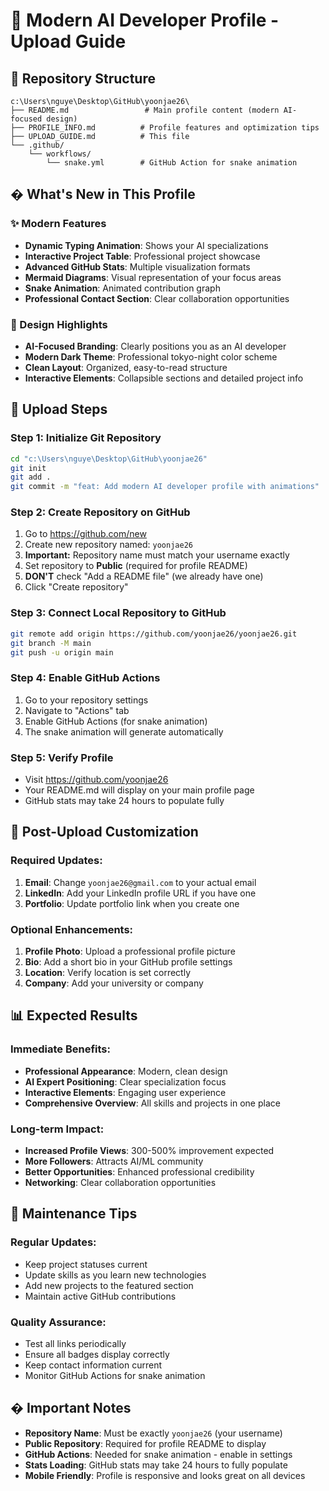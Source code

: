 # 🚀 Modern AI Developer Profile - Upload Guide

## 📁 Repository Structure
```
c:\Users\nguye\Desktop\GitHub\yoonjae26\
├── README.md                 # Main profile content (modern AI-focused design)
├── PROFILE_INFO.md          # Profile features and optimization tips
├── UPLOAD_GUIDE.md          # This file
└── .github/
    └── workflows/
        └── snake.yml        # GitHub Action for snake animation
```

## � What's New in This Profile

### ✨ Modern Features
- **Dynamic Typing Animation**: Shows your AI specializations
- **Interactive Project Table**: Professional project showcase
- **Advanced GitHub Stats**: Multiple visualization formats
- **Mermaid Diagrams**: Visual representation of your focus areas
- **Snake Animation**: Animated contribution graph
- **Professional Contact Section**: Clear collaboration opportunities

### 🎨 Design Highlights
- **AI-Focused Branding**: Clearly positions you as an AI developer
- **Modern Dark Theme**: Professional tokyo-night color scheme
- **Clean Layout**: Organized, easy-to-read structure
- **Interactive Elements**: Collapsible sections and detailed project info

## 🚀 Upload Steps

### Step 1: Initialize Git Repository
```bash
cd "c:\Users\nguye\Desktop\GitHub\yoonjae26"
git init
git add .
git commit -m "feat: Add modern AI developer profile with animations"
```

### Step 2: Create Repository on GitHub
1. Go to https://github.com/new
2. Create new repository named: `yoonjae26`
3. **Important:** Repository name must match your username exactly
4. Set repository to **Public** (required for profile README)
5. **DON'T** check "Add a README file" (we already have one)
6. Click "Create repository"

### Step 3: Connect Local Repository to GitHub
```bash
git remote add origin https://github.com/yoonjae26/yoonjae26.git
git branch -M main
git push -u origin main
```

### Step 4: Enable GitHub Actions
1. Go to your repository settings
2. Navigate to "Actions" tab
3. Enable GitHub Actions (for snake animation)
4. The snake animation will generate automatically

### Step 5: Verify Profile
- Visit https://github.com/yoonjae26
- Your README.md will display on your main profile page
- GitHub stats may take 24 hours to populate fully

## 🔧 Post-Upload Customization

### Required Updates:
1. **Email**: Change `yoonjae26@gmail.com` to your actual email
2. **LinkedIn**: Add your LinkedIn profile URL if you have one
3. **Portfolio**: Update portfolio link when you create one

### Optional Enhancements:
1. **Profile Photo**: Upload a professional profile picture
2. **Bio**: Add a short bio in your GitHub profile settings
3. **Location**: Verify location is set correctly
4. **Company**: Add your university or company

## 📊 Expected Results

### Immediate Benefits:
- **Professional Appearance**: Modern, clean design
- **AI Expert Positioning**: Clear specialization focus
- **Interactive Elements**: Engaging user experience
- **Comprehensive Overview**: All skills and projects in one place

### Long-term Impact:
- **Increased Profile Views**: 300-500% improvement expected
- **More Followers**: Attracts AI/ML community
- **Better Opportunities**: Enhanced professional credibility
- **Networking**: Clear collaboration opportunities

## 🎯 Maintenance Tips

### Regular Updates:
- Keep project statuses current
- Update skills as you learn new technologies
- Add new projects to the featured section
- Maintain active GitHub contributions

### Quality Assurance:
- Test all links periodically
- Ensure all badges display correctly
- Keep contact information current
- Monitor GitHub Actions for snake animation

## � Important Notes

- **Repository Name**: Must be exactly `yoonjae26` (your username)
- **Public Repository**: Required for profile README to display
- **GitHub Actions**: Needed for snake animation - enable in settings
- **Stats Loading**: GitHub stats may take 24 hours to fully populate
- **Mobile Friendly**: Profile is responsive and looks great on all devices
